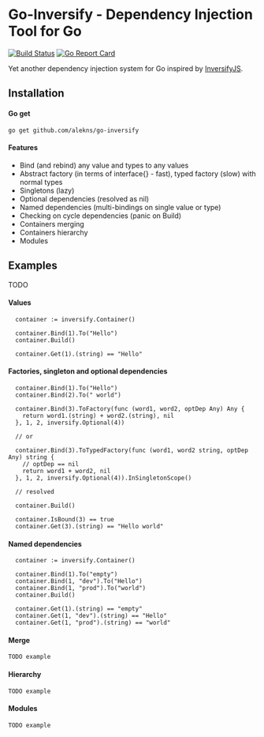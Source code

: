 # Go-Inversify - Dependency Injection Tool for Go

[![Build Status](https://travis-ci.org/AlekNS/go-inversify.svg?branch=master)](https://travis-ci.org/AlekNS/go-inversify)
[![Go Report Card](https://goreportcard.com/badge/github.com/AlekNS/go-inversify)](https://goreportcard.com/report/github.com/AlekNS/go-inversify)

Yet another dependency injection system for Go inspired by [InversifyJS](https://github.com/inversify/InversifyJS).

## Installation

#### Go get

```
go get github.com/alekns/go-inversify
```

#### Features

* Bind (and rebind) any value and types to any values
* Abstract factory (in terms of interface{} - fast), typed factory (slow) with normal types
* Singletons (lazy)
* Optional dependencies (resolved as nil)
* Named dependencies (multi-bindings on single value or type)
* Checking on cycle dependencies (panic on Build)
* Containers merging
* Containers hierarchy
* Modules

## Examples

TODO

#### Values

```
  container := inversify.Container()

  container.Bind(1).To("Hello")
  container.Build()

  container.Get(1).(string) == "Hello"
```

#### Factories, singleton and optional dependencies

```
  container.Bind(1).To("Hello")
  container.Bind(2).To(" world")

  container.Bind(3).ToFactory(func (word1, word2, optDep Any) Any {
    return word1.(string) + word2.(string), nil
  }, 1, 2, inversify.Optional(4))

  // or

  container.Bind(3).ToTypedFactory(func (word1, word2 string, optDep Any) string {
    // optDep == nil
    return word1 + word2, nil
  }, 1, 2, inversify.Optional(4)).InSingletonScope()

  // resolved

  container.Build()

  container.IsBound(3) == true
  container.Get(3).(string) == "Hello world"

```

#### Named dependencies

```
  container := inversify.Container()

  container.Bind(1).To("empty")
  container.Bind(1, "dev").To("Hello")
  container.Bind(1, "prod").To("world")
  container.Build()

  container.Get(1).(string) == "empty"
  container.Get(1, "dev").(string) == "Hello"
  container.Get(1, "prod").(string) == "world"
```

#### Merge

```
TODO example
```

#### Hierarchy

```
TODO example
```

#### Modules

```
TODO example
```
